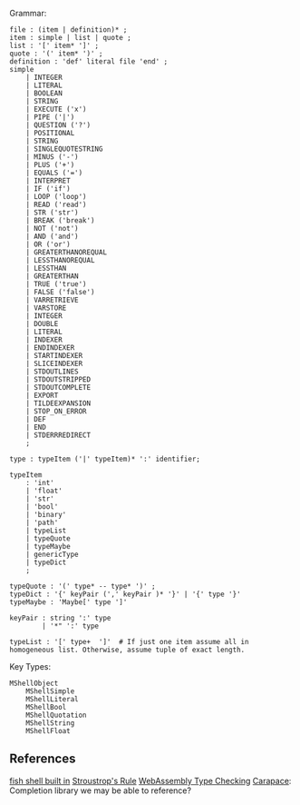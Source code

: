 Grammar:

```
file : (item | definition)* ;
item : simple | list | quote ;
list : '[' item* ']' ;
quote : '(' item* ')' ;
definition : 'def' literal file 'end' ;
simple
    | INTEGER
    | LITERAL
    | BOOLEAN
    | STRING
    | EXECUTE ('x')
    | PIPE ('|')
    | QUESTION ('?')
    | POSITIONAL
    | STRING
    | SINGLEQUOTESTRING
    | MINUS ('-')
    | PLUS ('+')
    | EQUALS ('=')
    | INTERPRET
    | IF ('if')
    | LOOP ('loop')
    | READ ('read')
    | STR ('str')
    | BREAK ('break')
    | NOT ('not')
    | AND ('and')
    | OR ('or')
    | GREATERTHANOREQUAL
    | LESSTHANOREQUAL
    | LESSTHAN
    | GREATERTHAN
    | TRUE ('true')
    | FALSE ('false')
    | VARRETRIEVE
    | VARSTORE
    | INTEGER
    | DOUBLE
    | LITERAL
    | INDEXER
    | ENDINDEXER
    | STARTINDEXER
    | SLICEINDEXER
    | STDOUTLINES
    | STDOUTSTRIPPED
    | STDOUTCOMPLETE
    | EXPORT
    | TILDEEXPANSION
    | STOP_ON_ERROR
    | DEF
    | END
    | STDERRREDIRECT
    ;

type : typeItem ('|' typeItem)* ':' identifier;

typeItem
    : 'int'
    | 'float'
    | 'str'
    | 'bool'
    | 'binary'
    | 'path'
    | typeList
    | typeQuote
    | typeMaybe
    | genericType
    | typeDict
    ;

typeQuote : '(' type* -- type* ')' ;
typeDict : '{' keyPair (',' keyPair )* '}' | '{' type '}'
typeMaybe : 'Maybe[' type ']'

keyPair : string ':' type
        | '*" ':' type

typeList : '[' type+  ']'  # If just one item assume all in homogeneous list. Otherwise, assume tuple of exact length.

```

Key Types:

```
MShellObject
    MShellSimple
    MShellLiteral
    MShellBool
    MShellQuotation
    MShellString
    MShellFloat
```

## References

[fish shell built in](https://github.com/fish-shell/fish-shell/tree/master/src/builtins)
[Stroustrop's Rule](https://buttondown.com/hillelwayne/archive/stroustrops-rule/)
[WebAssembly Type Checking](https://binji.github.io/posts/webassembly-type-checking/)
[Carapace](https://carapace.sh/): Completion library we may be able to reference?
